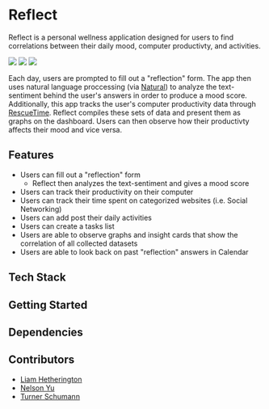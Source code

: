 Reflect
==============

Reflect is a personal wellness application designed for users to find correlations between their daily mood, computer productivty, and activities.

![](https://github.com/turnerschumann/reflect/blob/README.md/screenshots/LandingPage.png)
![](https://github.com/turnerschumann/reflect/blob/README.md/screenshots/Dashboard.gif)
![](https://github.com/turnerschumann/reflect/blob/README.md/screenshots/Reflection.gif)

Each day, users are prompted to fill out a "reflection" form. The app then uses natural language proccessing (via [Natural](https://github.com/NaturalNode/natural)) to analyze the text-sentiment behind the user's answers in order to produce a mood score. Additionally, this app tracks the user's computer productivity data through [RescueTime](https://www.rescuetime.com/). Reflect compiles these sets of data and present them as graphs on the dashboard. Users can then observe how their productivty affects their mood and vice versa.

## Features
* Users can fill out a "reflection" form 
  * Reflect then analyzes the text-sentiment and gives a mood score
* Users can track their productivity on their computer
* Users can track their time spent on categorized websites (i.e. Social Networking)
* Users can add post their daily activities
* Users can create a tasks list
* Users are able to observe graphs and insight cards that show the correlation of all collected datasets
* Users are able to look back on past "reflection" answers in Calendar

## Tech Stack


## Getting Started


## Dependencies


## Contributors

* [Liam Hetherington](https://github.com/Liamhetherington)
* [Nelson Yu](https://github.com/Nelson-Yu)
* [Turner Schumann](https://github.com/turnerschumann)